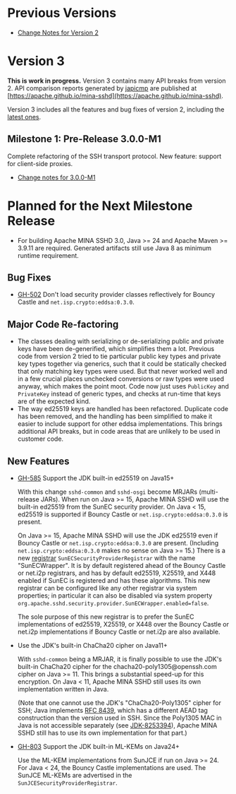 # Previous Versions

* [Change Notes for Version 2](./docs/changes/version2.md)

# Version 3

**This is work in progress.**  Version 3 contains many API breaks from version 2. API comparison reports
generated by [japicmp](https://siom79.github.io/japicmp) are published at
[https://apache.github.io/mina-sshd](https://apache.github.io/mina-sshd).

Version 3 includes all the features and bug fixes of version 2, including the
[latest ones](https://github.com/apache/mina-sshd/blob/master/CHANGES.md#planned-for-next-version).

## Milestone 1: Pre-Release 3.0.0-M1

Complete refactoring of the SSH transport protocol. New feature: support for client-side proxies.

* [Change notes for 3.0.0-M1](./docs/changes/3.0.0-M1.md)

# Planned for the Next Milestone Release

* For building Apache MINA SSHD 3.0, Java >= 24 and Apache Maven >= 3.9.11 are required. Generated artifacts
  still use Java 8 as minimum runtime requirement.

## Bug Fixes

* [GH-502](https://github.com/apache/mina-sshd/issues/502) Don't load security provider classes reflectively
  for Bouncy Castle and `net.isp.crypto:eddsa:0.3.0`.

## Major Code Re-factoring

* The classes dealing with serializing or de-serializing public and private keys have been de-generified,
  which simplifies them a lot. Previous code from version 2 tried to tie particular public key types and
  private key types together via generics, such that it could be statically checked that only matching key
  types were used. But that never worked well and in a few crucial places unchecked conversions or raw
  types were used anyway, which makes the point moot. Code now just uses `PublicKey` and `PrivateKey` instead
  of generic types, and checks at run-time that keys are of the expected kind.
* The way ed25519 keys are handled has been refactored. Duplicate code has been removed, and the handling
  has been simplified to make it easier to include support for other eddsa implementations. This brings
  additional API breaks, but in code areas that are unlikely to be used in customer code.

## New Features

* [GH-585](https://github.com/apache/mina-sshd/issues/585) Support the JDK built-in ed25519 on Java15+

  With this change `sshd-common` and `sshd-osgi` become MRJARs (multi-release JARs). When run on Java >= 15,
  Apache MINA SSHD will use the built-in ed25519 from the SunEC security provider. On Java < 15, ed25519 is
  supported if Bouncy Castle or `net.isp.crypto:eddsa:0.3.0` is present.

  On Java >= 15, Apache MINA SSHD will use the JDK ed25519 even if Bouncy Castle or `net.isp.crypto:eddsa:0.3.0`
  are present. (Including `net.isp.crypto:eddsa:0.3.0` makes no sense on Java >= 15.) There is a new
  [registrar](./docs/security-providers.md) `SunECSecurityProviderRegistrar` with the name "SunECWrapper". It
  is by default registered ahead of the Bouncy Castle or net.i2p registrars, and has by default ed25519,
  X25519, and X448 enabled if SunEC is registered and has these algorithms. This new registrar can be 
  configured like any other registrar via system properties; in particular it can also be disabled via system
  property `org.apache.sshd.security.provider.SunECWrapper.enabled=false`.

  The sole purpose of this new registrar is to prefer the SunEC implementations of ed25519, X25519, or X448 over
  the Bouncy Castle or net.i2p implementations if Bouncy Castle or net.i2p are also available.

* Use the JDK's built-in ChaCha20 cipher on Java11+

  With `sshd-common` being a MRJAR, it is finally possible to use the JDK's built-in ChaCha20 cipher for the
  chacha20-poly1305@<!-- -->openssh.com cipher on Java >= 11. This brings a substantial speed-up for this
  encryption. On Java < 11, Apache MINA SSHD still uses its own implementation written in Java.
  
  (Note that one cannot use the JDK's "ChaCha20-Poly1305" cipher for SSH; Java implements
  [RFC 8439](https://datatracker.ietf.org/doc/html/rfc8439), which has a different AEAD tag construction than
  the version used in SSH. Since the Poly1305 MAC in Java is not accessible separately (see
  [JDK-8253394](https://bugs.openjdk.org/browse/JDK-8253394)), Apache MINA SSHD still has to use its own
  implementation for that part.)

* [GH-803](https://github.com/apache/mina-sshd/issues/803) Support the JDK built-in ML-KEMs on Java24+

  Use the ML-KEM implementations from SunJCE if run on Java >= 24. For Java < 24, the Bouncy Castle implementations
  are used. The SunJCE ML-KEMs are advertised in the `SunJCESecurityProviderRegistrar`.
